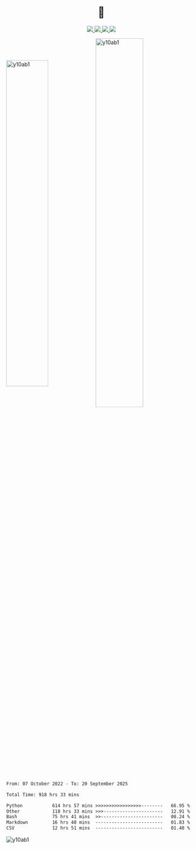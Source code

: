 <h1 align="center">👋</h1>

<p align='center'>

  <a href="mailto:yuehpo.peng@gmail.com">
      <img src="https://img.shields.io/badge/Gmail-D14836?style=for-the-badge&logo=gmail&logoColor=white&link=mailto:yuehpo.peng@gmail.com" />
  </a>
  <a href="https://www.linkedin.com/in/yueh-po-peng/">
      <img src="https://img.shields.io/badge/linkedin-%230077B5.svg?&style=for-the-badge&logo=linkedin&logoColor=white" />
  </a>
  <a href="https://y10ab1.github.io/CV.pdf">
      <img src="https://img.shields.io/badge/CV-Download-4A90E2?style=for-the-badge&logo=adobeacrobatreader&logoColor=white" />
  </a>
  <a href="https://scholar.google.com/citations?user=uFf4DmoAAAAJ">
      <img src="https://img.shields.io/badge/Google%20Scholar-Profile-34A853?style=for-the-badge&logo=google-scholar&logoColor=white" />
  </a>

</p>

<img align="center" style="width: 47%" src="https://github-readme-stats.vercel.app/api?username=y10ab1&show_icons=true&locale=en&theme=radical" alt="y10ab1" /><img align="center" style="width: 50%" src="https://github-readme-streak-stats.herokuapp.com/?user=y10ab1&&theme=radical" alt="y10ab1" />


<!--START_SECTION:waka-->

```txt
From: 07 October 2022 - To: 20 September 2025

Total Time: 918 hrs 33 mins

Python           614 hrs 57 mins >>>>>>>>>>>>>>>>>--------   66.95 %
Other            118 hrs 33 mins >>>----------------------   12.91 %
Bash             75 hrs 41 mins  >>-----------------------   08.24 %
Markdown         16 hrs 48 mins  -------------------------   01.83 %
CSV              12 hrs 51 mins  -------------------------   01.40 %
```

<!--END_SECTION:waka-->
<!--img align="center" style="width: 50% " src="https://github-readme-stats.vercel.app/api/top-langs?username=y10ab1&show_icons=true&locale=en&layout=compact&theme=radical" alt="y10ab1" /-->
<p align="left"> <img src="https://komarev.com/ghpvc/?username=y10ab1&label=Profile%20views&color=0e75b6&style=flat" alt="y10ab1" /> </p>

